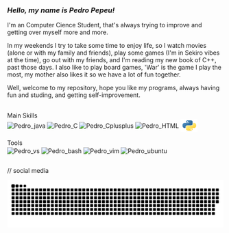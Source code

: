 <head><i><h3>
  Hello, my name is Pedro Pepeu!
</h3></i></head>
<p>
  I'm an Computer Cience Student, that's always trying to improve and getting over myself more and more.
  
  In my weekends I try to take some time to enjoy life, so I watch movies (alone or with my family and friends), play some games (I'm in Sekiro vibes at the time), go out with my friends, and I'm reading my new book of C++, past those days. I also like to play board games, 'War' is the game I   play   the most, my mother also likes it so we have a lot of fun together.
  
  Well, welcome to my repository, hope you like my programs, always having fun and studing, and getting self-improvement.
</p>

<div style="display: inline_block"><br>
  Main Skills<br>
  <img align="center" alt="Pedro_java" height="30" width="40" src="https://cdn.jsdelivr.net/gh/devicons/devicon/icons/java/java-original.svg">
  <img align="center" alt="Pedro_C" height="30" width="40" src="https://cdn.jsdelivr.net/gh/devicons/devicon/icons/c/c-original.svg">
  <img align="center" alt="Pedro_Cplusplus" height="30" width="40" src="https://cdn.jsdelivr.net/gh/devicons/devicon/icons/cplusplus/cplusplus-original.svg">
  <img align="center" alt="Pedro_HTML" height="30" width="40" src="https://cdn.jsdelivr.net/gh/devicons/devicon/icons/html5/html5-original.svg">
  <img align="center" alt="Pedro_Python" height="30" width="40" src="https://raw.githubusercontent.com/devicons/devicon/master/icons/python/python-original.svg">
  <div><br>
    Tools<br>
    <img align="center" alt="Pedro_vs" height="30" width="40" src="https://cdn.jsdelivr.net/gh/devicons/devicon/icons/vscode/vscode-original.svg">
    <img align="center" alt="Pedro_bash" height="30" width="40" src="https://cdn.jsdelivr.net/gh/devicons/devicon/icons/bash/bash-original.svg">
    <img align="center" alt="Pedro_vim" height="30" width="40" src="https://cdn.jsdelivr.net/gh/devicons/devicon/icons/vim/vim-original.svg">
    <img align="center" alt="Pedro_ubuntu" height="30" width="40" src="https://cdn.jsdelivr.net/gh/devicons/devicon/icons/ubuntu/ubuntu-plain.svg">
  </div>
</div>

##

</div>
 // social media
</div>

![Snake animation](https://github.com/PedroPepeu/PedroPepeu/blob/output/github-contribution-grid-snake.svg)

</div>
